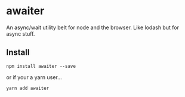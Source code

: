 # awaiter
An async/wait utility belt for node and the browser. Like lodash but for async stuff.


## Install
`npm install awaiter --save`

or if your a yarn user...

`yarn add awaiter`


[logo]: https://github.com/adam-p/markdown-here/raw/master/src/common/images/icon48.png "Logo Title Text 2"
